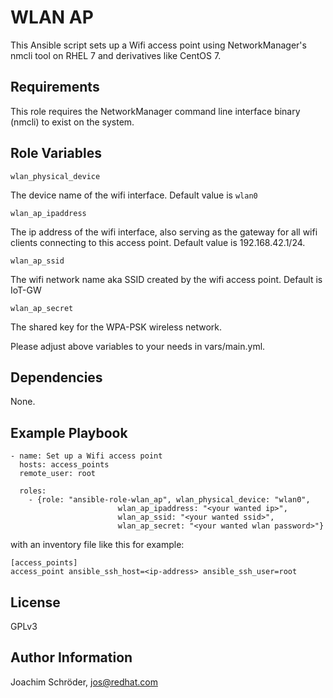 WLAN AP
=========

This Ansible script sets up a Wifi access point using NetworkManager's nmcli tool on RHEL 7 and derivatives like CentOS 7.

Requirements
------------

This role requires the NetworkManager command line interface binary (nmcli) to exist on the system.

Role Variables
--------------
```
wlan_physical_device
```
The device name of the wifi interface. Default value is `wlan0`

```
wlan_ap_ipaddress
```
The ip address of the wifi interface, also serving as the gateway for all wifi clients connecting to this access point. Default value is 192.168.42.1/24.

```
wlan_ap_ssid
```
The wifi network name aka SSID created by the wifi access point. Default is IoT-GW

```
wlan_ap_secret
```
The shared key for the WPA-PSK wireless network.

Please adjust above variables to your needs in vars/main.yml.

Dependencies
------------

None.

Example Playbook
----------------
```
- name: Set up a Wifi access point
  hosts: access_points
  remote_user: root

  roles:
    - {role: "ansible-role-wlan_ap", wlan_physical_device: "wlan0",
                        wlan_ap_ipaddress: "<your wanted ip>", 
                        wlan_ap_ssid: "<your wanted ssid>", 
                        wlan_ap_secret: "<your wanted wlan password>"}
```

with an inventory file like this for example:

```
[access_points]
access_point ansible_ssh_host=<ip-address> ansible_ssh_user=root
```

License
-------

GPLv3

Author Information
------------------

Joachim Schröder, jos@redhat.com
